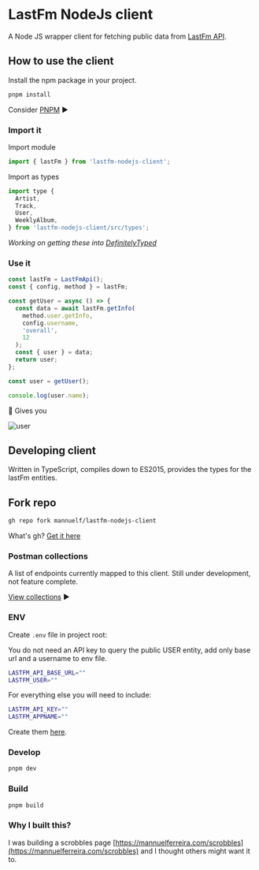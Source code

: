 # LastFm NodeJs client

A Node JS wrapper client for fetching public data from [LastFm API](https://www.last.fm/api).

## How to use the client

Install the npm package in your project.

```bash
pnpm install
```

Consider [PNPM](https://pnpm.io/) ▶️

### Import it

Import module

```js
import { lastFm } from 'lastfm-nodejs-client';
```

Import as types

```js
import type {
  Artist,
  Track,
  User,
  WeeklyAlbum,
} from 'lastfm-nodejs-client/src/types';
```

_Working on getting these into [DefinitelyTyped](https://github.com/DefinitelyTyped/DefinitelyTyped)_

### Use it

```js
const lastFm = LastFmApi();
const { config, method } = lastFm;

const getUser = async () => {
  const data = await lastFm.getInfo(
    method.user.getInfo,
    config.username,
    'overall',
    12
  );
  const { user } = data;
  return user;
};

const user = getUser();

console.log(user.name);
```

🚀 Gives you

![user](https://res.cloudinary.com/mannuel/image/upload/v1667372693/images/typescript.png)

## Developing client

Written in TypeScript, compiles down to ES2015, provides the types for the lastFm entities.

## Fork repo

```bash
gh repo fork mannuelf/lastfm-nodejs-client
```

What's gh? [Get it here](https://cli.github.com/manual/gh_repo_fork)

### Postman collections

A list of endpoints currently mapped to this client. Still under development, not feature complete.

[View collections](https://documenter.getpostman.com/view/4217/2s8YKJELqJ) ▶️

### ENV

Create `.env` file in project root:

You do not need an API key to query the public USER entity, add only base url and a username to env file.

```bash
LASTFM_API_BASE_URL=""
LASTFM_USER=""
```

For everything else you will need to include:

```bash
LASTFM_API_KEY=""
LASTFM_APPNAME=""
```

Create them [here](https://www.last.fm/api/account/create).

### Develop

```bash
pnpm dev
```

### Build

```bash
pnpm build
```

### Why I built this?

I was building a scrobbles page [https://mannuelferreira.com/scrobbles](https://mannuelferreira.com/scrobbles) and I thought others might want it to.
